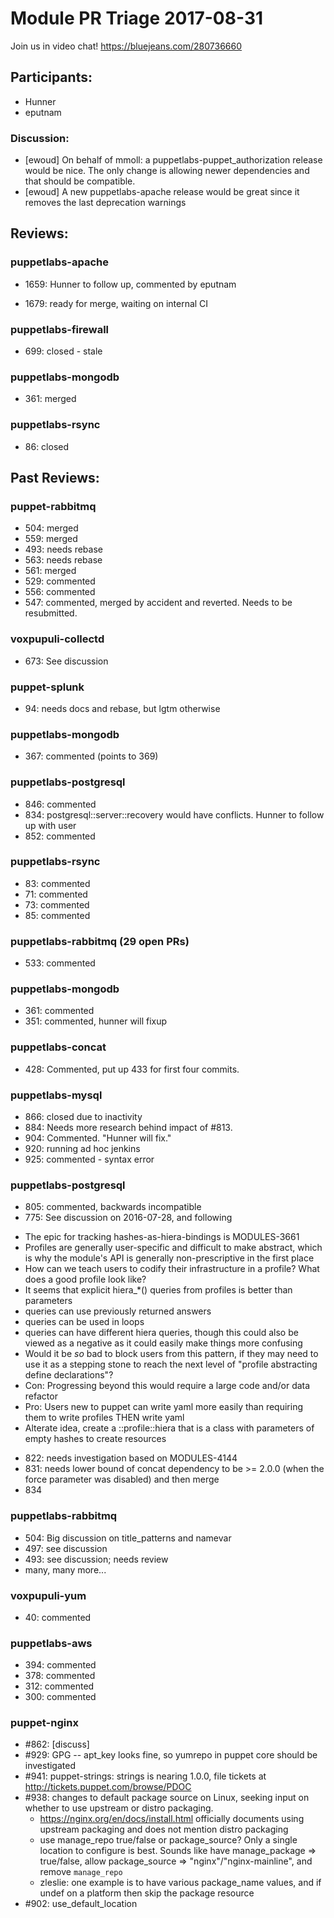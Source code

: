 # Module PR Triage 2017-08-31

Join us in video chat! https://bluejeans.com/280736660

## Participants:
* Hunner
* eputnam


### Discussion:
- [ewoud] On behalf of mmoll: a puppetlabs-puppet_authorization release would be nice. The only change is allowing newer dependencies and that should be compatible.
- [ewoud] A new puppetlabs-apache release would be great since it removes the last deprecation warnings

## Reviews:
### puppetlabs-apache
* 1659: Hunner to follow up, commented by eputnam
- 1679: ready for merge, waiting on internal CI

### puppetlabs-firewall
* 699: closed - stale

### puppetlabs-mongodb
* 361: merged

### puppetlabs-rsync
* 86: closed


## Past Reviews:
### puppet-rabbitmq
- 504: merged
- 559: merged
- 493: needs rebase
- 563: needs rebase
- 561: merged
- 529: commented
- 556: commented
- 547: commented, merged by accident and reverted. Needs to be resubmitted.

### voxpupuli-collectd
* 673: See discussion

### puppet-splunk
* 94: needs docs and rebase, but lgtm otherwise


### puppetlabs-mongodb
* 367: commented (points to 369)

### puppetlabs-postgresql
* 846: commented
* 834: postgresql::server::recovery would have conflicts. Hunner to follow up with user
* 852: commented

### puppetlabs-rsync
* 83: commented
* 71: commented
* 73: commented
* 85: commented

### puppetlabs-rabbitmq (29 open PRs)
* 533: commented

### puppetlabs-mongodb
* 361: commented
* 351: commented, hunner will fixup

### puppetlabs-concat
* 428: Commented, put up 433 for first four commits.

### puppetlabs-mysql
* 866: closed due to inactivity
* 884: Needs more research behind impact of #813.
* 904: Commented. "Hunner will fix."
* 920: running ad hoc jenkins
* 925: commented - syntax error

### puppetlabs-postgresql
* 805: commented, backwards incompatible
* 775: See discussion on 2016-07-28, and following
- The epic for tracking hashes-as-hiera-bindings is MODULES-3661
- Profiles are generally user-specific and difficult to make abstract, which is why the module's API is generally non-prescriptive in the first place
- How can we teach users to codify their infrastructure in a profile? What does a good profile look like?
- It seems that explicit hiera_*() queries from profiles is better than parameters
- queries can use previously returned answers
- queries can be used in loops
- queries can have different hiera queries, though this could also be viewed as a negative as it could easily make things more confusing
- Would it be *so* bad to block users from this pattern, if they may need to use it as a stepping stone to reach the next level of "profile abstracting define declarations"?
- Con: Progressing beyond this would require a large code and/or data refactor
- Pro: Users new to puppet can write yaml more easily than requiring them to write profiles THEN write yaml
- Alterate idea, create a <module name>::profile::hiera that is a class with parameters of empty hashes to create resources
* 822: needs investigation based on MODULES-4144
* 831: needs lower bound of concat dependency to be >= 2.0.0 (when the force parameter was disabled) and then merge
* 834


    
### puppetlabs-rabbitmq
* 504: Big discussion on title_patterns and namevar
* 497: see discussion
* 493: see discussion; needs review
* many, many more...

### voxpupuli-yum
* 40: commented

### puppetlabs-aws
* 394: commented
* 378: commented
* 312: commented
* 300: commented

### puppet-nginx
* #862: [discuss]
* #929: GPG -- apt_key looks fine, so yumrepo in puppet core should be investigated
* #941: puppet-strings: strings is nearing 1.0.0, file tickets at http://tickets.puppet.com/browse/PDOC
* #938: changes to default package source on Linux, seeking input on whether to use upstream or distro packaging.
  * https://nginx.org/en/docs/install.html officially documents using upstream packaging and does not mention distro packaging
  * use manage_repo true/false or package_source? Only a single location to configure is best. Sounds like have manage_package => true/false, allow package_source => "nginx"/"nginx-mainline", and remove `manage_repo`
  * zleslie: one example is to have various package_name values, and if undef on a platform then skip the package resource
* #902: use_default_location


